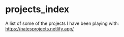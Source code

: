 # projects_index

A list of some of the projects I have been playing with: https://natesprojects.netlify.app/

